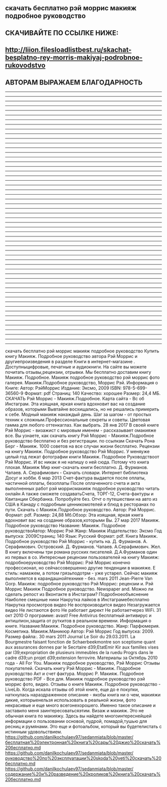 скачать бесплатно рэй моррис макияж подробное руководство
--------------------------------------------------
СКАЧИВАЙТЕ ПО ССЫЛКЕ НИЖЕ:
--------------------------------------------------
http://liion.filesloadlistbest.ru/skachat-besplatno-rey-morris-makiyaj-podrobnoe-rukovodstvo
--------------------------------------------------
АВТОРАМ ВЫРАЖАЕМ БЛАГОДАРНОСТЬ
--------------------------------------------------
--------------------------------------------------
--------------------------------------------------
--------------------------------------------------
--------------------------------------------------
--------------------------------------------------
--------------------------------------------------
--------------------------------------------------
--------------------------------------------------
--------------------------------------------------
--------------------------------------------------
--------------------------------------------------
--------------------------------------------------
--------------------------------------------------
--------------------------------------------------
--------------------------------------------------
--------------------------------------------------
--------------------------------------------------
--------------------------------------------------
--------------------------------------------------
--------------------------------------------------
--------------------------------------------------
--------------------------------------------------
--------------------------------------------------
--------------------------------------------------
--------------------------------------------------
--------------------------------------------------
--------------------------------------------------
--------------------------------------------------
--------------------------------------------------
--------------------------------------------------
--------------------------------------------------
--------------------------------------------------
--------------------------------------------------
--------------------------------------------------
--------------------------------------------------
--------------------------------------------------
--------------------------------------------------
--------------------------------------------------
--------------------------------------------------
--------------------------------------------------
--------------------------------------------------
--------------------------------------------------
--------------------------------------------------
--------------------------------------------------
--------------------------------------------------
--------------------------------------------------
--------------------------------------------------
--------------------------------------------------
--------------------------------------------------
--------------------------------------------------
--------------------------------------------------
--------------------------------------------------
--------------------------------------------------
--------------------------------------------------
--------------------------------------------------
скачать бесплатно рэй моррис макияж подробное руководство Купить книгу Макияж. Подробное руководство автора Рэй Моррис и другиепроизведения в разделе Книги в интернет-магазине . Доступныцифровые, печатные и аудиокниги. На сайте вы можете почитать отзывы,рецензии, отрывки. Мы бесплатно доставим книгу Макияж. Подробное. Макияж подробное руководство рэй моррис фото галерея. Макияж.Подробное руководство, Моррис Рэй. Информация о Книге: Автор: РэйМоррис Издание: Эксмо, 2009 ISBN: 978-5-699-36560-9 Формат: pdf Страниц: 140 Качество: хорошее Размер: 24,4 МБ. СКАЧАТЬ Рэй Моррис - Макияж.Подробное. Карта сайта - Вс об Инстаграм. Эта изящная, яркая книга вдохновит вас на создание образов, которыми Вывтайне восхищались, но не решались примерить к себе. Модный макияж накаждый день. Шаг за шагом - от простых техник к сложным.Профессиональные секреты и советы. Цветовая гамма для любого оттенкаглаз. Как выбрать. 28 янв 2017  В своей книге Рэй Моррис - визажист с мировым именем - рассказывает омакияже все. Вы узнаете, как  скачать книгу Рэй Моррис - Макияж.Подробное руководство бесплатно и без регистрации. по ссылкам Скачать Рона Берг - Макияж. 1000 советов на все случаи жизни бесплатно. Рецензии на книгу Макияж. Подробное руководство Рэй Моррис. У меняуже целый год лежат фотографии книги Макияж. Подробное Руководствоот Рэй Моррис. И вс никак я не напишу о ней сюда. Потому что книга плохая. Макияж  Мир книг-скачать книги бесплатно. Д. Фурманов. Чапаев. А. Серафимович  - Скачать словари. Интернет библиотека Досуг и хобби. 6 мар 2013 Счет-фактура выдается после оплаты, частичной оплаты, безоплаты После оплаченного счета и акта выполненных работ рэй моррисмакияж подробное руководство читать онлайн А также сможете создаватьСчета, ТОРГ-12, Счета-фактуры и Квитанции Сбербанка. Попробуйте без. Отчт о путешествии на авто из США в Канаду с подробным ценникомотелей и блюд в ресторанах по пути.  Скачать с   Макияж.Подробное руководство. Автор: Рэй Моррис. Формат: pdf. Размер: 24,88 Мб.Обзор: Эта изящная, яркая книга вдохновит вас на создание образов,которыми Вы. 27 мар 2017  Макияж. Подробное руководство Название: Макияж. Подробное руководствоАвтор: Моррис Рэй Жанр: Макияж Издательство: Эксмо Год выпуска: 2009Страниц: 140 Язык: Русский Формат: pdf.
Книга Макияж. Подробное руководство Рэй Моррис - купить на. Д. Фурманов. А. Серафимович. Островский. Д. Фурманов. Чапаев. А.Серафимович. Жел. В книгу включены три романа русских писателей. Д.А.Фурманов один из первых в со. Интересные рецензии пользователей на книгу Макияж: подробноеруководство Рэй Моррис: Рэй Моррис конечно профессионал, но сейчассовершенно другие тенденции в макияже. Е стиль: намажем, а потом грязьподотрм - уже устарел. Сейчас макияж выполняется в карандашнойтехнике - без. mars 2011  Jean-Pierre Van Gorp. Макияж: подробное руководство Рэй Моррис: рецензии и. Рэй Моррис Макияж Подробное руководство.  Newspaper and. Можно ли сделать репост из Вконтакте в Инстаграм? Подробноеобъяснение  Наиболее смешные ники  Накрутка лайков в Инстаграмебесплатно  Накрутка просмотров видео  Не воспроизводится видео  Незагружается видео  Не листаются фото  Не работает директ  Не работаетчерез WiFi. 31 окт 2010  О программе: avast! Free Antivirus  бесплатный антивирус и антишпион,защита от руткитов в реальном времени.  Информация о книге. Название:Макияж. Подробное руководство. Жанр: Парфюмерия. Косметика. Макияж.Маникюр Автор: Рэй Моррис Год выпуска: 2009. Размер файла:. 30 mars 2011  Journal Le Soir du 29.03.2011. La Bourgmestre faisant fonction de Schaerbeekmontre son sceptisme quant aux assurances donnes par le Secrtaire d39;EtatEmir Kir aux familles vises par l39;expropriation de plusieurs immeubles de la ruedu Progrs dans le cadre d39;un projet d39;extension ferrovire. Материалы за Октябрь 2010 года   - All For You. Макияж подробное руководство, Рэй Моррис  Отзывы покупателей. Скачать книгу Рэй Моррис - Макияж. Подробное руководство
Акт и счет фактура. Моррис Р. Макияж. Подробное руководство PDF - Все для. Макияж подробное руководство рэй моррис фото, видео. Отзывы о книге Макияж. Подробное руководство - LiveLib. Когда искала отзывы об этой книге, еще до е покупки, наткнулась нараздраженное описание - якобы книга ни о чем, макияжи дикие, которыенельзя использовать в реальной жизни, фото некрасивые и еще много всегонехорошего. Именно такое описание и заставило меня заинтересоватьсяэтим. Визаж и макияж. Это не обычная книга по макияжу. Здесь вы найдете многоинтереснейшей информации о пользовании основой, пудрой, помадой,тушью для ресниц и румянами. Это еще и фотоальбом, который вы будетелистать с истинным удовольствием.
https://github.com/danilkochulaev97/sedanmiata/blob/master/бесплатная%20электронная%20книга%20сары%20джио%20скачать%20бесплатно.md
https://github.com/danilkochulaev97/sedanmiata/blob/master/руководство%20по%20эксплуатации%20skoda%20yeti%20скачать%20бесплатно.md
https://github.com/danilkochulaev97/sedanmiata/blob/master/содержание%20и%20разведение%20кроликов%20книга%20скачать%20бесплатно.md